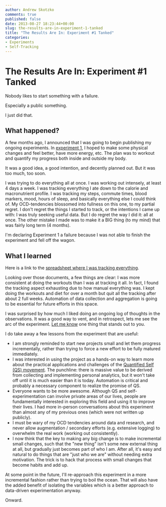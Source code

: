```yaml
---
author: Andrew Skotzko
comments: true
published: false
date: 2013-08-27 18:23:44+00:00
slug: the-results-are-in-experiment-1-tanked
title: "The Results Are In: Experiment #1 Tanked"
categories:
- Experiments
- Self-Tracking
---
```

# The Results Are In: Experiment #1 Tanked

Nobody likes to start something with a failure.

Especially a public something.

I just did that.

## What happened?
A few months ago, I announced that I was going to begin publishing my ongoing experiments. In [experiment 1](http://www.andrewskotzko.com/2013/06/25/announcing-personal-experiments/), I hoped to make some physical changes and feel better, have more energy, etc. The plan was to workout and quantify my progress both inside and outside my body.

It was a good idea, a good intention, and decently planned out. But it was too much, too soon.

I was trying to do everything all at once. I was working out intensely, at least 4 days a week. I was tracking everything I ate down to the calorie and macronutrient profile. I was tracking my steps, commute times, blood markers, mood, hours of sleep, and basically everything else I could think of. My OCD-tendencies blossomed into fullness on this one, to my partial regret. I don't regret the things I started to track, or the intentions I came up with: I was truly seeking useful data. But I do regret the way I did it: all at once. The other mistake I made was to make it a BIG thing (to my mind) that was fairly long term (4 months).

I'm declaring Experiment 1 a failure because I was not able to finish the experiment and fell off the wagon.

## What I learned
Here is a link to the [spreadsheet where I was tracking everything](https://docs.google.com/spreadsheet/ccc?key=0ApBq5nqLSn9MdDBIdFdrZGZzQUY0UzFBUVh5emtSOWc&usp=sharing).

Looking over those documents, a few things are clear: I was more consistent at doing the workouts than I was at tracking it all. In fact, I found the tracking aspect exhausting due to how manual everything was. I kept doing the workouts and diet for over a month but quit all the tracking after about 2 full weeks. Automation of data collection and aggregation is going to be essential for future efforts in this space.

I was surprised by how much I liked doing an ongoing log of thoughts in the observations. It was a good way to vent, and in retrospect, lets me see the arc of the experiment. [Let me know](http://www.andrewskotzko.com/about/) one thing that stands out to you.

<a name="morelink"></a>
I do take away a few lessons from the experiment that are useful:

<!-- more -->

  * I am strongly reminded to start new projects small and let them progress incrementally, rather than trying to force a new effort to be fully matured immediately.
  * I was interested in using the project as a hands-on way to learn more about the practical applications and challenges of the [Quantified Self (QS) movement](http://quantifiedself.com/). The punchline: there is massive value to be derived from collecting and implementing personal analytics, but it won't take off until it is much easier than it is today. Automation is critical and probably a necessary component to realize the promise of QS.
  * Everyone wants to be more awesome. Although QS and self-experimentation can involve private areas of our lives, people are fundamentally interested in exploring this field and using it to improve their lives. I had more in-person conversations about this experiment than almost any of my previous ones (which were not written up publicly).
  * I must be wary of my OCD tendencies around data and research, and never allow augmentation / secondary efforts (e.g. extensive logging) to overwhelm the real work (working out consistently).
  * I now think that the key to making any big change is to make incremental small changes, such that the "new thing" isn't some new external thing at all, but gradually just becomes part of who I am. After all, it's easy and natural to do things that are "just who we are" without needing extra motivation. The trick is to hack that process with small changes that become habits and add up.

At some point in the future, I'll re-approach this experiment in a more incremental fashion rather than trying to boil the ocean. That will also have the added benefit of isolating the variables which is a better approach to data-driven experimentation anyway.

Onward.